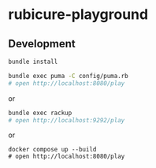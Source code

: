 # rubicure-playground
## Development
```bash
bundle install
```

```bash
bundle exec puma -C config/puma.rb
# open http://localhost:8080/play
```

or 

```bash
bundle exec rackup
# open http://localhost:9292/play
```

or

```
docker compose up --build
# open http://localhost:8080/play
```
